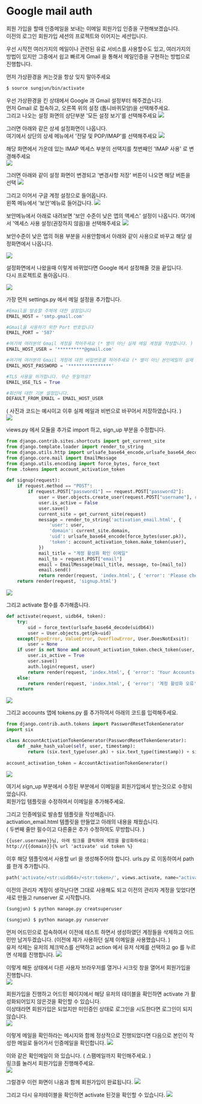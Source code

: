 Google mail auth
=

회원 가입을 할때 인증메일을 보내는 이메일 회원가입 인증을 구현해보겠습니다.  
이전의 로그인 회원가입 세션의 프로젝트와 이어지는 세션입니다.  

우선 시작전 여러가지의 메일이나 관련된 유료 서비스를 사용할수도 있고, 여러가지의 방법이 있지만 그중에서 쉽고 빠르게 Gmail 을 통해서 메일인증을 구현하는 방법으로 진행합니다.  

먼저 가상환경을 켜는것을 항상 잊지 말아주세요 
``` bash
$ source sungjun/bin/activate
```

우선 가상환경을 킨 상태에서 Google 과 Gmail 설정부터 해주겠습니다.  
먼저 Gmail 로 접속하고, 오른쪽 위의 설정 (톱니바퀴모양)을 선택해주세요.  
그리고 나오는 설정 화면의 상단부분 '모든 설정 보기'를 선택해주세요
![](image/0917/01.png)  

그러면 아래와 같은 상세 설정화면이 나옵니다.  
여기에서 상단의 상세 메뉴에서 '전달 및 POP/IMAP'를 선택해주세요 
![](image/0917/02.png)  

해당 화면에서 가운데 있는 IMAP 엑세스 부분의 선택지를 첫번째인 'IMAP 사용' 로 변경해주세요  
![](image/0917/03.png)  

그러면 아래와 같이 설정 화면이 변경되고 '변경사항 저장' 버튼이 나오면 해당 버튼을 선택
![](image/0917/04.png)  

그리고 이어서 구글 계정 설정으로 들어옵니다.  
왼쪽 메뉴에서 '보안'메뉴로 들어갑니다. 
![](image/0917/05.png)  

보안메뉴에서 아래로 내려보면 '보안 수준이 낮은 앱의 액세스' 설정이 나옵니다. 여기에서 '엑세스 사용 설정(권장하지 않음)을 선택해주세요
![](image/0917/06.png)  

보안수준이 낮은 앱의 허용 부분을 사용안함에서 아래와 같이 사용으로 바꾸고 해당 설정화면에서 나옵니다. 

![](image/0917/07.png)  

설정화면에서 나왔을때 이렇게 바뀌었다면 Google 에서 설정해줄 것을 끝입니다.  
다시 프로젝트로 돌아옵니다.  

![](image/0917/08.png)  

가장 먼저 settings.py 에서 메일 설정을 추가합니다. 
``` python
#Email을 발송할 주체에 대한 설정입니다
EMAIL_HOST = 'smtp.gmail.com'

#Gmail을 사용하기 위한 Port 번호입니다
EMAIL_PORT = '587'

#여기에 여러분의 Gmail 계정을 적어주세요 (* 별이 아닌 실제 메일 계정을 작성합니다. )
EMAIL_HOST_USER = '**********@gmail.com'

#여기에 여러분의 Gmail 계정에 대한 비밀번호를 적어주세요 (* 별이 아닌 본인메일의 실제 비밀번호를 입력합니다. )
EMAIL_HOST_PASSWORD = '****************'

#TLS 사용을 허가합니다. 무슨 뜻일까요?
EMAIL_USE_TLS = True

#회신에 대한 기본 설정입니다.
DEFAULT_FROM_EMAIL = EMAIL_HOST_USER
```
( 사진과 코드는 예시이고 이후 실제 메일과 비번으로 바꾸어서 저장하였습니다. )  
![](image/0917/09.png)  

views.py 에서 모듈을 추가로 import 하고, sign_up 부분을 수정합니다. 
``` python
from django.contrib.sites.shortcuts import get_current_site
from django.template.loader import render_to_string
from django.utils.http import urlsafe_base64_encode,urlsafe_base64_decode
from django.core.mail import EmailMessage
from django.utils.encoding import force_bytes, force_text
from .tokens import account_activation_token
 
def signup(request):
    if request.method == "POST":
        if request.POST["password1"] == request.POST["password2"]:
            user = User.objects.create_user(request.POST["username"], request.POST["email"], request.POST["password1"])
            user.is_active = False
            user.save()
            current_site = get_current_site(request) 
            message = render_to_string('activation_email.html', {
                'user': user,
                'domain': current_site.domain,
                'uid': urlsafe_base64_encode(force_bytes(user.pk)),
                'token': account_activation_token.make_token(user),
            })
            mail_title = "계정 활성화 확인 이메일"
            mail_to = request.POST["email"]
            email = EmailMessage(mail_title, message, to=[mail_to])
            email.send()
            return render(request, 'index.html', { 'error': 'Please check your account activation email'})
    return render(request, 'signup.html')
```
![](image/0917/10.png)  

그리고 activate 함수를 추가해줍니다. 
``` python
def activate(request, uidb64, token):
    try:
        uid = force_text(urlsafe_base64_decode(uidb64))
        user = User.objects.get(pk=uid)
    except(TypeError, ValueError, OverflowError, User.DoesNotExsit):
        user = None
    if user is not None and account_activation_token.check_token(user, token):
        user.is_active = True
        user.save()
        auth.login(request, user)
        return render(request, 'index.html', { 'error': 'Your Accounts is activate'})
    else:
        return render(request, 'index.html', { 'error': '계정 활성화 오류'})
    return 
```
![](image/0917/11.png)  

그리고 accounts 앱에 tokens.py 를 추가하여서 아래의 코드를 입력해주세요.  

``` python
from django.contrib.auth.tokens import PasswordResetTokenGenerator
import six

class AccountActivationTokenGenerator(PasswordResetTokenGenerator):
    def _make_hash_value(self, user, timestamp):
        return (six.text_type(user.pk) + six.text_type(timestamp)) + six.text_type(user.is_active)
        
account_activation_token = AccountActivationTokenGenerator()
```
![](image/0917/12.png)  

여기서 sign_up 부분에서 수정된 부분에서 이메일을 회원가입에서 받는것으로 수정되었습니다.  
회원가입 템플릿을 수정하여서 이메일을 추가해주세요.  


그리고 인증메일로 발송할 템플릿을 작성해줍니다.  
activation_email.html 템플릿을 만들었고 아래의 내용을 채웠습니다.  
( 두번째 줄만 필수이고 다른줄은 추가 수정하여도 무방합니다. )
``` html
{{user.username}}님, 아래 링크를 클릭하여 계정을 활성화하세요:
http://{{domain}}{% url 'activate' uid token %}
```

이후 해당 템플릿에서 사용할 url 을 생성해주어야 합니다. 
urls.py 로 이동하여서 path 를 한개 추가합니다. 
``` python
path('activate/<str:uidb64>/<str:token>/', views.activate, name="activate"),
```

이전의 관리자 계정이 생각난다면 그대로 사용해도 되고 이전의 관리자 계정을 잊었다면 새로 만들고 runserver 로 시작합니다. 

``` bash
(sungjun) $ python manage.py creatsuperuser

(sungjun) $ python manage.py runserver
```

먼저 어드민으로 접속하여서 이전에 테스트 하면서 생성하였던 계정들을 삭제하고 어드민만 남겨두겠습니다. 
(이전에 제가 사용하던 실제 이메일을 사용했습니다. )  
유저 삭제는 유저의 체크박스를 선택하고 action 에서 유저 삭제를 선택하고 go 를 누르면 삭제를 진행합니다. 
![](image/0917/13.png)  

이렇게 해둔 상태에서 다른 사용자 브라우저를 열거나 시크릿 창을 열어서 회원가입을 진행합니다.  
![](image/0917/14.png)   

회원가입을 진행하고 어드민 페이지에서 해당 유저의 테이블을 확인하면 activate 가 활성화되어있지 않은것을 확인할 수 있습니다.  
이상태라면 회원가입은 되었지만 미인증인 상태로 로그인을 시도한다면 로그인이 되지 않습니다.  
![](image/0917/19.png)  


이렇게 메일을 확인하라는 메시지와 함께 정상적으로 진행되었다면 다음으로 본인이 작성한 메일로 들어가서 인증메일을 확인합니다. 
![](image/0917/15.png)  


이와 같은 확인메일이 와 있습니다. ( 스팸메일까지 확인해주세요. )  
링크를 눌러서 회원가입을 진행해주세요.  
![](image/0917/16.png)  

그럴경우 이런 화면이 나옴과 함께 회원가입이 완료됩니다. 
![](image/0917/17.png)  

그리고 다시 유저테이블을 확인하면 activate 된것을 확인할 수 있습니다. 
![](image/0917/18.png)  




